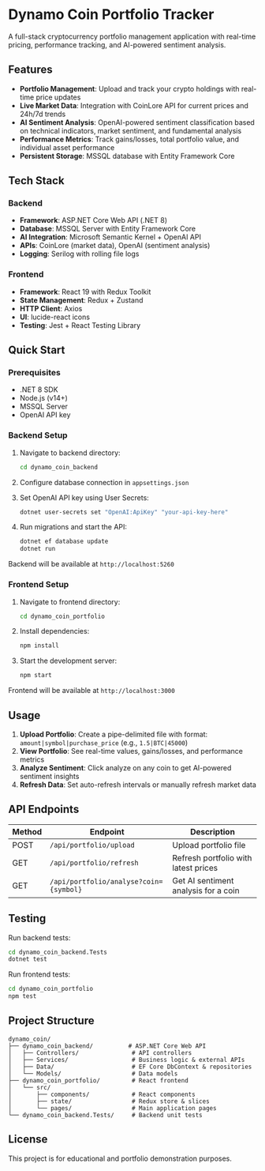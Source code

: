 # Dynamo Coin Portfolio Tracker

A full-stack cryptocurrency portfolio management application with real-time pricing, performance tracking, and AI-powered sentiment analysis.

## Features

- **Portfolio Management**: Upload and track your crypto holdings with real-time price updates
- **Live Market Data**: Integration with CoinLore API for current prices and 24h/7d trends
- **AI Sentiment Analysis**: OpenAI-powered sentiment classification based on technical indicators, market sentiment, and fundamental analysis
- **Performance Metrics**: Track gains/losses, total portfolio value, and individual asset performance
- **Persistent Storage**: MSSQL database with Entity Framework Core

## Tech Stack

### Backend
- **Framework**: ASP.NET Core Web API (.NET 8)
- **Database**: MSSQL Server with Entity Framework Core
- **AI Integration**: Microsoft Semantic Kernel + OpenAI API
- **APIs**: CoinLore (market data), OpenAI (sentiment analysis)
- **Logging**: Serilog with rolling file logs

### Frontend
- **Framework**: React 19 with Redux Toolkit
- **State Management**: Redux + Zustand
- **HTTP Client**: Axios
- **UI**: lucide-react icons
- **Testing**: Jest + React Testing Library

## Quick Start

### Prerequisites
- .NET 8 SDK
- Node.js (v14+)
- MSSQL Server
- OpenAI API key

### Backend Setup

1. Navigate to backend directory:
   ```bash
   cd dynamo_coin_backend
   ```

2. Configure database connection in `appsettings.json`

3. Set OpenAI API key using User Secrets:
   ```bash
   dotnet user-secrets set "OpenAI:ApiKey" "your-api-key-here"
   ```

4. Run migrations and start the API:
   ```bash
   dotnet ef database update
   dotnet run
   ```

Backend will be available at `http://localhost:5260`

### Frontend Setup

1. Navigate to frontend directory:
   ```bash
   cd dynamo_coin_portfolio
   ```

2. Install dependencies:
   ```bash
   npm install
   ```

3. Start the development server:
   ```bash
   npm start
   ```

Frontend will be available at `http://localhost:3000`

## Usage

1. **Upload Portfolio**: Create a pipe-delimited file with format: `amount|symbol|purchase_price` (e.g., `1.5|BTC|45000`)
2. **View Portfolio**: See real-time values, gains/losses, and performance metrics
3. **Analyze Sentiment**: Click analyze on any coin to get AI-powered sentiment insights
4. **Refresh Data**: Set auto-refresh intervals or manually refresh market data

## API Endpoints

| Method | Endpoint | Description |
|--------|----------|-------------|
| POST | `/api/portfolio/upload` | Upload portfolio file |
| GET | `/api/portfolio/refresh` | Refresh portfolio with latest prices |
| GET | `/api/portfolio/analyse?coin={symbol}` | Get AI sentiment analysis for a coin |

## Testing

Run backend tests:
```bash
cd dynamo_coin_backend.Tests
dotnet test
```

Run frontend tests:
```bash
cd dynamo_coin_portfolio
npm test
```

## Project Structure

```
dynamo_coin/
├── dynamo_coin_backend/          # ASP.NET Core Web API
│   ├── Controllers/               # API controllers
│   ├── Services/                  # Business logic & external APIs
│   ├── Data/                      # EF Core DbContext & repositories
│   └── Models/                    # Data models
├── dynamo_coin_portfolio/         # React frontend
│   └── src/
│       ├── components/            # React components
│       ├── state/                 # Redux store & slices
│       └── pages/                 # Main application pages
└── dynamo_coin_backend.Tests/     # Backend unit tests
```

## License

This project is for educational and portfolio demonstration purposes.
